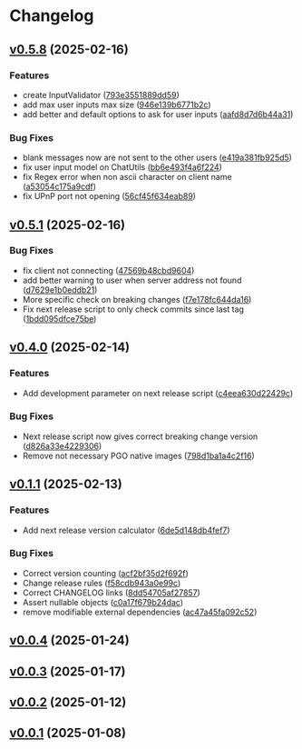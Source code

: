 # Changelog

## [v0.5.8](https://github.com/FelipeKobra/JMessenger/commits/v0.5.8) (2025-02-16)

### Features

 -  create InputValidator ([793e3551889dd59](https://github.com/FelipeKobra/JMessenger/commits/793e3551889dd59419acf2699218257802db7c2d))
 -  add max user inputs max size ([946e139b6771b2c](https://github.com/FelipeKobra/JMessenger/commits/946e139b6771b2cf7128fbf8b9dd3d00cabb15a0))
 -  add better and default options to ask for user inputs ([aafd8d7d6b44a31](https://github.com/FelipeKobra/JMessenger/commits/aafd8d7d6b44a31cd88afccf305549490bb51312))

### Bug Fixes

 -  blank messages now are not sent to the other users ([e419a381fb925d5](https://github.com/FelipeKobra/JMessenger/commits/e419a381fb925d5e08e13663b0ffb95f4c1639d7))
 -  fix user input model on ChatUtils ([bb6e493f4a6f224](https://github.com/FelipeKobra/JMessenger/commits/bb6e493f4a6f224b18a6f39637e54b30436c892e))
 -  fix Regex error when non ascii character on client name ([a53054c175a9cdf](https://github.com/FelipeKobra/JMessenger/commits/a53054c175a9cdf73232b473780bc2339e553041))
 -  fix UPnP port not opening ([56cf45f634eab89](https://github.com/FelipeKobra/JMessenger/commits/56cf45f634eab896e7059205b2b926e83666de62))

## [v0.5.1](https://github.com/FelipeKobra/JMessenger/commits/v0.5.1) (2025-02-16)


### Bug Fixes

 -  fix client not connecting ([47569b48cbd9604](https://github.com/FelipeKobra/JMessenger/commits/47569b48cbd960488d9eb64cdf49a67eb84c139a))
 -  add better warning to user when server address not found ([d7629e1b0eddb21](https://github.com/FelipeKobra/JMessenger/commits/d7629e1b0eddb2177d78e6cb0cfb7de9f42b717c))
 -  More specific check on breaking changes ([f7e178fc644da16](https://github.com/FelipeKobra/JMessenger/commits/f7e178fc644da161d8ec19eda87bfd8005cb15ef))
 -  Fix next release script to only check commits since last tag ([1bdd095dfce75be](https://github.com/FelipeKobra/JMessenger/commits/1bdd095dfce75be9d62940ffbac687fa174d726c))

## [v0.4.0](https://github.com/FelipeKobra/JMessenger/commits/v0.4.0) (2025-02-14)

### Features

 -  Add development parameter on next release script ([c4eea630d22429c](https://github.com/FelipeKobra/JMessenger/commits/c4eea630d22429cda5244283050f25a09b679c3e))

### Bug Fixes

 -  Next release script now gives correct breaking change version ([d826a33e4229306](https://github.com/FelipeKobra/JMessenger/commits/d826a33e42293060428b44fe05e31810a1d19851))
 -  Remove not necessary PGO native images ([798d1ba1a4c2f16](https://github.com/FelipeKobra/JMessenger/commits/798d1ba1a4c2f1609363f4974158d083ea0cd2d1))

## [v0.1.1](https://github.com/FelipeKobra/JMessenger/commits/v0.1.1) (2025-02-13)

### Features

 -  Add next release version calculator ([6de5d148db4fef7](https://github.com/FelipeKobra/JMessenger/commits/6de5d148db4fef7bca30bac1206305532653c3c1))

### Bug Fixes

 -  Correct version counting ([acf2bf35d2f692f](https://github.com/FelipeKobra/JMessenger/commits/acf2bf35d2f692f28bfc4940fab9ad91c11437c0))
 -  Change release rules ([f58cdb943a0e99c](https://github.com/FelipeKobra/JMessenger/commits/f58cdb943a0e99ca15c42eff5348418f15b03bda))
 -  Correct CHANGELOG links ([8dd54705af27857](https://github.com/FelipeKobra/JMessenger/commits/8dd54705af2785737f5f847bd7f50515d8764d9d))
 -  Assert nullable objects ([c0a17f679b24dac](https://github.com/FelipeKobra/JMessenger/commits/c0a17f679b24dac603eb8c4d32bc2666c5569fea))
 -  remove modifiable external dependencies ([ac47a45fa092c52](https://github.com/FelipeKobra/JMessenger/commits/ac47a45fa092c52aed9e285848495c2abbc3fadc))

## [v0.0.4](https://github.com/FelipeKobra/JMessenger/commits/v0.0.4) (2025-01-24)



## [v0.0.3](https://github.com/FelipeKobra/JMessenger/commits/v0.0.3) (2025-01-17)



## [v0.0.2](https://github.com/FelipeKobra/JMessenger/commits/v0.0.2) (2025-01-12)



## [v0.0.1](https://github.com/FelipeKobra/JMessenger/commits/v0.0.1) (2025-01-08)



